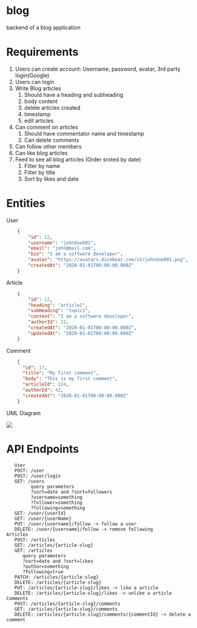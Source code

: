 # blog
backend of a blog application
# Requirements
1. Users can create account: Username, password, avatar, 3rd party login(Google)
2. Users can login
3. Write Blog articles
   1. Should have a heading and subheading
   2. body content 
   3. delete articles created
   4. timestamp
   5. edit articles
4. Can comment on articles
   1. Should have commentator name and timestamp
   2. Can delete comments
5. Can follow other members
6. Can like blog articles
7. Feed to see all blog articles (Order sroted by date)
   1. Filter by name
   2. Filter by title
   3. Sort by likes and date

# Entities

User
```json
    {
        "id": 12,
        "username": "johndoe001",
        "email": "john@mail.com",
        "bio": "I am a software developer",
        "avatar": "https://avatars.dicebear.com/v2/johndoe001.png",
        "createdAt": "2020-01-01T00:00:00.000Z"
    }
```

Article
```json
    {
        "id": 12,
        "heading": "article1",
        "subHeading": "topic1",
        "content": "I am a software developer",
        "authorId": 21,
        "createdAt": "2020-01-01T00:00:00.000Z",
        "updatedAt": "2020-01-01T00:00:00.000Z"
    }
```

Comment
```json
    {
      "id": 17,
      "title": "My first comment",
      "body": "This is my first comment",
      "articleId": 124,
      "authorId": 42,
      "createdAt": "2020-01-01T00:00:00.000Z"
    }
```
UML Diagram

<img>![](C:/Users/Agarwal/Downloads/blogUml.drawio.png)

# API Endpoints

```text
   User
   POST: /user
   POST: /user/login
   GET: /users
         query parameters
         ?sort=date and ?sort=followers
         ?username=something
         ?follower=something
         ?following=something
   GET: /user/{userId}
   GET: /user/{userName}
   PUT: /user/{username}/follow -> follow a user
   DELETE: /user/{username}/follow -> remove following
Articles
   POST: /articles
   GET: /articles/{article-slug}
   GET: /articles 
      query parameters
      ?sort=date and ?sort=likes
      ?author=something
      ?following=true
   PATCH: /articles/{article-slug}
   DELETE: /articles/{article-slug}
   PUT: /articles/{article-slug}/likes -> like a article
   DELETE: /articles/{article-slug}/likes -> unlike a article
Comments
   POST: /articles/{article-slug}/comments
   GET: /articles/{article-slug}/comments
   DELETE: /articles/{article-slug}/comments/{commentId} -> delete a comment
```